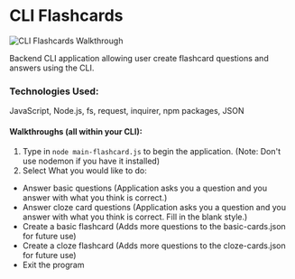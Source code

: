 # CLI Flashcards

![CLI Flashcards Walkthrough](./readme-material/flashcard-walk.gif)

Backend CLI application allowing user create flashcard questions and answers using the CLI.

### Technologies Used:
JavaScript, Node.js, fs, request, inquirer, npm packages, JSON

#### Walkthroughs (all within your CLI):
1. Type in `node main-flashcard.js` to begin the application. (Note: Don't use nodemon if you have it installed)
2. Select What you would like to do:
  - Answer basic questions (Application asks you a question and you answer with what you think is correct.)
  - Answer cloze card questions (Application asks you a question and you answer with what you think is correct. Fill in the blank style.)
  - Create a basic flashcard (Adds more questions to the basic-cards.json for future use)
  - Create a cloze flashcard (Adds more questions to the cloze-cards.json for future use)
  - Exit the program

